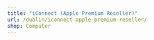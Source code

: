 ```yaml
---
title: "iConnect (Apple Premium Reseller)"
url: /dublin/iconnect-apple-premium-reseller/
shop: Computer
---
```

